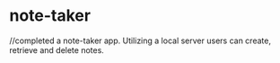 # note-taker

//completed a note-taker app. Utilizing a local server users can create, retrieve and delete notes.